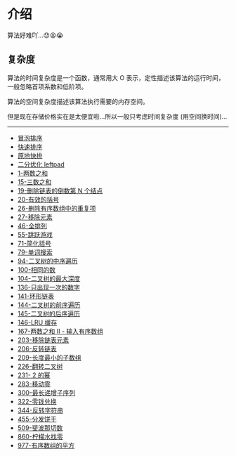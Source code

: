 # 介绍

算法好难吖...😞😫😭

## 复杂度

算法的时间复杂度是一个函数，通常用大 O 表示，定性描述该算法的运行时间，一般忽略首项系数和低阶项。

算法的空间复杂度描述该算法执行需要的内存空间。

但是现在存储价格实在是太便宜啦...所以一般只考虑时间复杂度 (用空间换时间)...

---

- [冒泡排序](./bubbleSort.md)
- [快速排序](./quickSort.md)
- [原地快排](./quickSortInPlace.md)
- [二分优化 leftpad](./leftpad.md)
- [1-两数之和](./1-twoSum.md)
- [15-三数之和](./15-3sum.md)
- [19-删除链表的倒数第 N 个结点](./19-removeNthNodeFromEndOfList.md)
- [20-有效的括号](./20-validParentheses.md)
- [26-删除有序数组中的重复项](./26-removeDuplicatesFromSortedArray.md)
- [27-移除元素](./27-removeElement.md.md)
- [46-全排列](./46-permutations.md)
- [55-跳跃游戏](./55-jumpGame.md)
- [71-简化括号](./71-simplifyPath.md)
- [79-单词搜索](./79-wordSearch.md)
- [94-二叉树的中序遍历](./94-binaryTreeInorderTraversal.md)
- [100-相同的数](./100-sameTree.md)
- [104-二叉树的最大深度](./104-maximumDepthOfBinaryTree.md)
- [136-只出现一次的数字](./136-singleNumber.md)
- [141-环形链表](./141-linkedListCycle.md)
- [144-二叉树的前序遍历](./144-binaryTreePreorderTraversal.md)
- [145-二叉树的后序遍历](./145-binaryTreePostorderTraversal.md)
- [146-LRU 缓存](./146-LRUCache.md)
- [167-两数之和 II - 输入有序数组](./167-twoSum2InputIsSortedArray.md)
- [203-移除链表元素](./203-removeLinkedListElements.md)
- [206-反转链表](./206-reverseLinkedList.md)
- [209-长度最小的子数组](./209-minimumSizeSubarraySum.md)
- [226-翻转二叉树](./226-invertBinaryTree.md)
- [231- 2 的幂](./231-powerOfTwo.md)
- [283-移动零](./283-moveZeros.md)
- [300-最长递增子序列](./300-longestIncreasingSubsequence.md)
- [322-零钱兑换](./322-coinChange.md)
- [344-反转字符串](./344-reverseString.md)
- [455-分发饼干](./455-assignCookies.md)
- [509-斐波那切数](./509-fibonacciNumber.md)
- [860-柠檬水找零](./860-lemonadeChange.md)
- [977-有序数组的平方](./977-squaresOfASortedArray.md)
